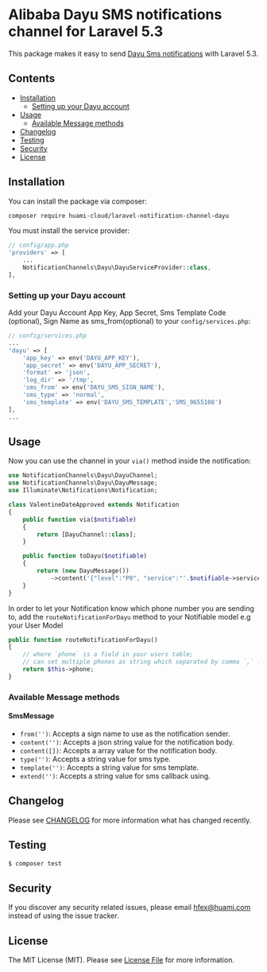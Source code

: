 # Alibaba Dayu SMS notifications channel for Laravel 5.3


This package makes it easy to send [Dayu Sms notifications](https://api.alidayu.com/docs/api.htm?spm=a3142.7395905.4.6.KVF6uS&apiId=25450) with Laravel 5.3.

## Contents

- [Installation](#installation)
    - [Setting up your Dayu account](#setting-up-your-dayu-account)
- [Usage](#usage)
    - [Available Message methods](#available-message-methods)
- [Changelog](#changelog)
- [Testing](#testing)
- [Security](#security)
- [License](#license)

## Installation

You can install the package via composer:

``` bash
composer require huami-cloud/laravel-notification-channel-dayu
```

You must install the service provider:

```php
// config/app.php
'providers' => [
    ...
    NotificationChannels\Dayu\DayuServiceProvider::class,
],
```

### Setting up your Dayu account

Add your Dayu Account App Key, App Secret, Sms Template Code (optional), Sign Name as sms_from(optional) to your `config/services.php`:

```php
// config/services.php
...
'dayu' => [
    'app_key' => env('DAYU_APP_KEY'),
    'app_secret' => env('DAYU_APP_SECRET'),
    'format' => 'json',
    'log_dir' => '/tmp',
    'sms_from' => env('DAYU_SMS_SIGN_NAME'),
    'sms_type' => 'normal',
    'sms_template' => env('DAYU_SMS_TEMPLATE','SMS_9655108')
],
...
```

## Usage

Now you can use the channel in your `via()` method inside the notification:

``` php
use NotificationChannels\Dayu\DayuChannel;
use NotificationChannels\Dayu\DayuMessage;
use Illuminate\Notifications\Notification;

class ValentineDateApproved extends Notification
{
    public function via($notifiable)
    {
        return [DayuChannel::class];
    }

    public function toDayu($notifiable)
    {
        return (new DayuMessage())
            ->content('{"level":"P0", "service":"'.$notifiable->service.'", "info":"502"}');
    }
}
```

In order to let your Notification know which phone number you are sending to, add the `routeNotificationForDayu` method to your Notifiable model e.g your User Model

```php
public function routeNotificationForDayu()
{
    // where `phone` is a field in your users table;
    // can set multiple phones as string which separated by comma `,` .
    return $this->phone;
}
```

### Available Message methods

#### SmsMessage

- `from('')`: Accepts a sign name to use as the notification sender.
- `content('')`: Accepts a json string value for the notification body.
- `content([])`: Accepts a array value for the notification body.
- `type('')`: Accepts a string value for sms type.
- `template('')`: Accepts a string value for sms template.
- `extend('')`: Accepts a string value for sms callback using.

## Changelog

Please see [CHANGELOG](CHANGELOG.md) for more information what has changed recently.

## Testing

``` bash
$ composer test
```

## Security

If you discover any security related issues, please email hfex@huami.com instead of using the issue tracker.

## License

The MIT License (MIT). Please see [License File](LICENSE.md) for more information.
